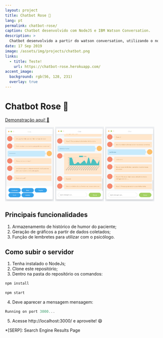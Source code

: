 ```yaml
---
layout: project
title: Chatbot Rose 🤖
lang: pt
permalink: chatbot-rose/
caption: Chatbot desenvolvido com NodeJS e IBM Watson Conversation.
description: >
  Chatbot desenvolvido a partir do watson conversation, utilizando o node para comunicação com o serviço e interface com o usuário.
date: 17 Sep 2019
image: /assets/img/projects/chatbot.png
links:
  - title: Teste!
    url: https://chatbot-rose.herokuapp.com/
accent_image: 
  background: rgb(56, 128, 231)
  overlay: true
---
```


# Chatbot Rose 🤖

[Demonstração aqui! :speech_balloon:](https://chatbot-rose.herokuapp.com/)

<p>
<img src="https://raw.githubusercontent.com/luigihenrick/chatbot-rose/master/public/images/login.png" width="32%">
<img src="https://raw.githubusercontent.com/luigihenrick/chatbot-rose/master/public/images/relatorio.png" width="32%">
<img src="https://raw.githubusercontent.com/luigihenrick/chatbot-rose/master/public/images/lembretes.png" width="32%">
</p>

## Principais funcionalidades

1. Armazenamento de histórico de humor do paciente;
2. Geração de gráficos a partir de dados coletados;
3. Função de lembretes para utilizar com o psicólogo. 

## Como subir o servidor

1. Tenha instalado o NodeJs;
2. Clone este repositório;
3. Dentro na pasta do repositório os comandos: 

```js
npm install
```
```js
npm start
```


4. Deve aparecer a mensagem mensagem:

```js
Running on port 3000...
```

5. Acesse http://localhost:3000/ e aproveite! :smile:


*[SERP]: Search Engine Results Page
